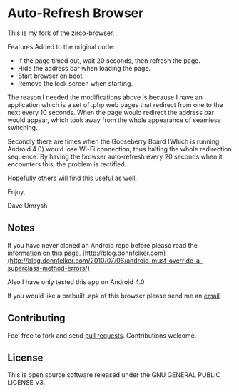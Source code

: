 Auto-Refresh Browser
==============

This is my fork of the zirco-browser.



Features Added to the original code:
* If the page timed out, wait 20 seconds, then refresh the page.
* Hide the address bar when loading the page.
* Start browser on boot.
* Remove the lock screen when starting.

The reason I needed the modifications above is because I have an application which is a set of .php web pages that redirect from one to the next every 10 seconds. When the page would redirect the address bar would appear, which took away from the whole appearance of seamless switching.

Secondly there are times when the Gooseberry Board (Which is running Android 4.0) would lose Wi-Fi connection, thus halting the whole redirection sequence. By having the browser auto-refresh every 20 seconds when it encounters this, the problem is rectified.

Hopefully others will find this useful as well.

Enjoy,

Dave Umrysh



Notes
------------

If you have never cloned an Android repo before please read the information on this page.
[http://blog.donnfelker.com](http://blog.donnfelker.com/2010/07/06/android-must-override-a-superclass-method-errors/)

Also I have only tested this app on Android 4.0

If you would like a prebuilt .apk of this browser please send me an [email](http://www.umrysh.com/?page_id=626)

Contributing
------------

Feel free to fork and send [pull requests](http://help.github.com/fork-a-repo/).  Contributions welcome.

License
-------

This is open source software released under the GNU GENERAL PUBLIC LICENSE V3.